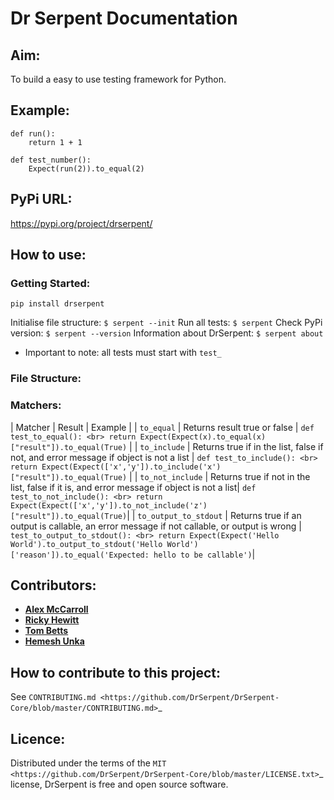 # Dr Serpent Documentation

## Aim:
To build a easy to use testing framework for Python.

## Example:
```
def run():
    return 1 + 1

def test_number():
    Expect(run(2)).to_equal(2)
```

## PyPi URL:

https://pypi.org/project/drserpent/

## How to use:

### Getting Started:

`pip install drserpent`

Initialise file structure: `$ serpent --init`
Run all tests: `$ serpent`
Check PyPi version: `$ serpent --version`
Information about DrSerpent: `$ serpent about`

* Important to note: all tests must start with `test_`

### File Structure:



### Matchers:

| Matcher | Result | Example |
| `to_equal` | Returns result true or false | `def test_to_equal(): <br> return Expect(Expect(x).to_equal(x)["result"]).to_equal(True)` |
| `to_include` | Returns true if in the list, false if not, and error message if object is not a list | `def test_to_include(): <br> return Expect(Expect(['x','y']).to_include('x')["result"]).to_equal(True)` |
| `to_not_include` | Returns true if not in the list, false if it is, and error message if object is not a list| `def test_to_not_include(): <br> return Expect(Expect(['x','y']).to_not_include('z')["result"]).to_equal(True)`|
| `to_output_to_stdout` | Returns true if an output is callable, an error message if not callable, or output is wrong | `test_to_output_to_stdout(): <br> return Expect(Expect('Hello World').to_output_to_stdout('Hello World')['reason']).to_equal('Expected: hello to be callable')`|

## Contributors:
* **[Alex McCarroll](https://github.com/AlexMcCarroll)**
* **[Ricky Hewitt](https://github.com/rewitt94)**
* **[Tom Betts](https://github.com/T-Betts)**
* **[Hemesh Unka](https://github.com/Hemesh-Unka)**

## How to contribute to this project:

See `CONTRIBUTING.md <https://github.com/DrSerpent/DrSerpent-Core/blob/master/CONTRIBUTING.md>`_

## Licence:

Distributed under the terms of the `MIT <https://github.com/DrSerpent/DrSerpent-Core/blob/master/LICENSE.txt>`_  license, DrSerpent is free and open source software.
